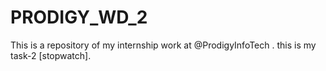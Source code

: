 # PRODIGY_WD_2
This is a repository of my internship work at @ProdigyInfoTech . this is my task-2 [stopwatch]. 
